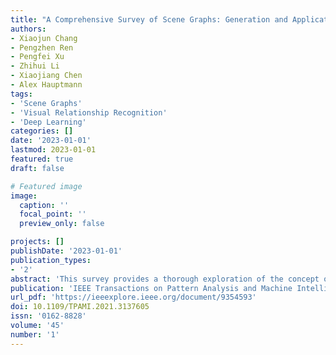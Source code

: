 ```yaml
---
title: "A Comprehensive Survey of Scene Graphs: Generation and Application"
authors:
- Xiaojun Chang
- Pengzhen Ren
- Pengfei Xu
- Zhihui Li
- Xiaojiang Chen
- Alex Hauptmann
tags:
- 'Scene Graphs'
- 'Visual Relationship Recognition'
- 'Deep Learning'
categories: []
date: '2023-01-01'
lastmod: 2023-01-01
featured: true
draft: false

# Featured image
image:
  caption: ''
  focal_point: ''
  preview_only: false

projects: []
publishDate: '2023-01-01'
publication_types:
- '2'
abstract: 'This survey provides a thorough exploration of the concept of scene graphs, discussing their role in visual understanding tasks. Scene graphs represent objects, their attributes, and relationships, helping improve tasks like visual reasoning and image captioning. The paper outlines various generation methods and applications, and also highlights key challenges like the long-tailed distribution of relationships.'
publication: 'IEEE Transactions on Pattern Analysis and Machine Intelligence'
url_pdf: 'https://ieeexplore.ieee.org/document/9354593'
doi: 10.1109/TPAMI.2021.3137605
issn: '0162-8828'
volume: '45'
number: '1'
---
```

